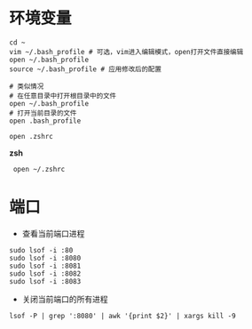 # 环境变量

```shell
cd ~
vim ~/.bash_profile # 可选，vim进入编辑模式，open打开文件直接编辑
open ~/.bash_profile
source ~/.bash_profile # 应用修改后的配置
```

```shell
# 类似情况
# 在任意目录中打开根目录中的文件
open ~/.bash_profile
# 打开当前目录的文件
open .bash_profile

open .zshrc
```



**zsh**

```shell
 open ~/.zshrc
```



# 端口

- 查看当前端口进程

```shell
sudo lsof -i :80
sudo lsof -i :8080
sudo lsof -i :8081
sudo lsof -i :8082
sudo lsof -i :8083
```

- 关闭当前端口的所有进程

```shell
lsof -P | grep ':8080' | awk '{print $2}' | xargs kill -9
```

